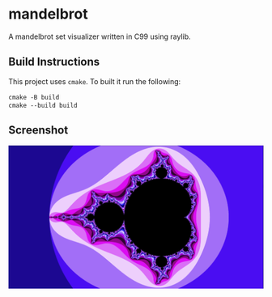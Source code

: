 # mandelbrot
A mandelbrot set visualizer written in C99 using raylib.

## Build Instructions

This project uses `cmake`. To built it run the following:

```
cmake -B build
cmake --build build
```

## Screenshot

![Example Render](screenshot.png)